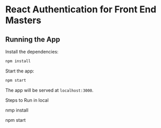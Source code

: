 # React Authentication for Front End Masters

## Running the App

Install the dependencies:

```bash
npm install
```

Start the app:

```bash
npm start
```

The app will be served at `localhost:3000`.

Steps to Run in local

nmp install

npm start